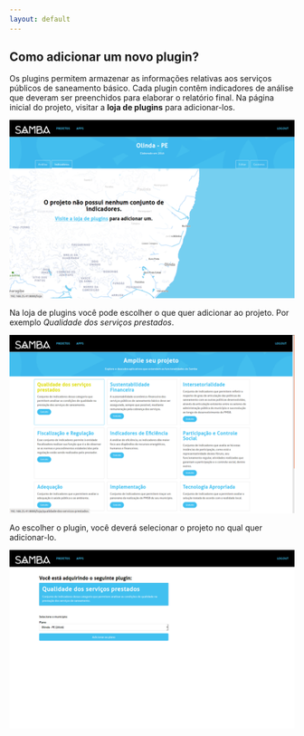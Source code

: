 ```yaml
---
layout: default
---
```


## Como adicionar um novo plugin?

Os plugins permitem armazenar as informações relativas aos serviços públicos de saneamento básico. Cada plugin contêm indicadores de análise que deveram ser preenchidos para elaborar o relatório final.
Na página inicial do projeto, visitar a **loja de plugins** para adicionar-los.

![](_images/passo10.png)

Na loja de plugins você pode escolher o que quer adicionar ao projeto. Por exemplo _Qualidade dos serviços prestados_.

![](_images/passo11.png)

Ao escolher o plugin, você deverá selecionar o projeto no qual quer adicionar-lo.

![](_images/passo12.png)
